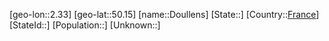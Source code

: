 ﻿---
location: [50.15,2.33]
type: City
tags:
- geo/City


SpocWebEntityId: 29861
isDeleted: false
confidential: public

---
[geo-lon::2.33]
[geo-lat::50.15]
[name::Doullens]
[State::]
[Country::[France](geo/Continent/Europe/France.md)]
[StateId::]
[Population::]
[Unknown::]

